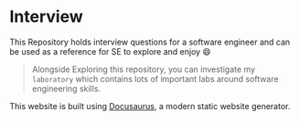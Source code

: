 # Interview

This Repository holds interview questions for a software engineer and can be used as a reference for SE to explore and enjoy 😄

> Alongside Exploring this repository, you can investigate my `laboratory` which contains lots of important labs around software engineering skills.

This website is built using [Docusaurus](https://docusaurus.io/), a modern static website generator.
